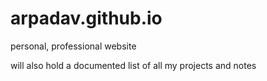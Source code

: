 # arpadav.github.io
personal, professional website

will also hold a documented list of all my projects and notes
